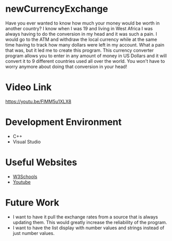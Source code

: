 # newCurrencyExchange

Have you ever wanted to know how much your money would be worth in another country? I know when I was 19 and living in West Africa I was always having
to do the conversion in my head and it was such a pain. I would go to the ATM and withdraw the local currency while at the same time having to track
how many dollars were left in my account. What a pain that was, but it led me to create this program. This currency converter program allows you to enter in
any amount of money in US Dollars and it will convert it to 9 different countries used all over the world. You won't have to worry anymore about doing
that conversion in your head!


# Video Link
https://youtu.be/FlMM5u1XLX8

# Development Environment

- C++
- Visual Studio

# Useful Websites

- [W3Schools](https://www.w3schools.com/cs/cs_classes.php)
- [Youtube](https://www.youtube.com/)


# Future Work

- I want to have it pull the exchange rates from a source that is always updating them. This would greatly increase the reliability of the program.
- I want to have the list display with number values and strings instead of just number values.

